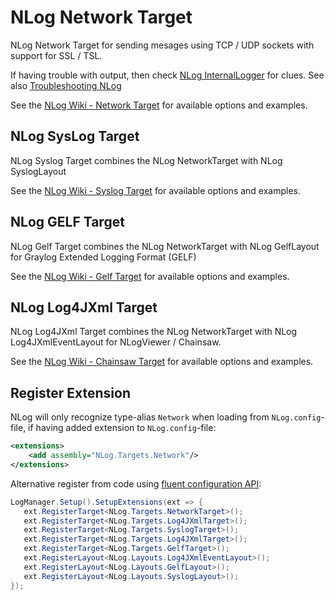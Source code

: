# NLog Network Target

NLog Network Target for sending mesages using TCP / UDP sockets with support for SSL / TSL.

If having trouble with output, then check [NLog InternalLogger](https://github.com/NLog/NLog/wiki/Internal-Logging) for clues. See also [Troubleshooting NLog](https://github.com/NLog/NLog/wiki/Logging-Troubleshooting)

See the [NLog Wiki - Network Target](https://github.com/NLog/NLog/wiki/Network-target) for available options and examples.

## NLog SysLog Target

NLog Syslog Target combines the NLog NetworkTarget with NLog SyslogLayout

See the [NLog Wiki - Syslog Target](https://github.com/NLog/NLog/wiki/Syslog-target) for available options and examples.

## NLog GELF Target

NLog Gelf Target combines the NLog NetworkTarget with NLog GelfLayout for Graylog Extended Logging Format (GELF)

See the [NLog Wiki - Gelf Target](https://github.com/NLog/NLog/wiki/Gelf-target) for available options and examples.

## NLog Log4JXml Target

NLog Log4JXml Target combines the NLog NetworkTarget with NLog Log4JXmlEventLayout for NLogViewer / Chainsaw.

See the [NLog Wiki - Chainsaw Target](https://github.com/NLog/NLog/wiki/Chainsaw-target) for available options and examples.

## Register Extension

NLog will only recognize type-alias `Network` when loading from `NLog.config`-file, if having added extension to `NLog.config`-file:

```xml
<extensions>
    <add assembly="NLog.Targets.Network"/>
</extensions>
```

Alternative register from code using [fluent configuration API](https://github.com/NLog/NLog/wiki/Fluent-Configuration-API):

```csharp
LogManager.Setup().SetupExtensions(ext => {
   ext.RegisterTarget<NLog.Targets.NetworkTarget>();
   ext.RegisterTarget<NLog.Targets.Log4JXmlTarget>();
   ext.RegisterTarget<NLog.Targets.SyslogTarget>();
   ext.RegisterTarget<NLog.Targets.Log4JXmlTarget>();
   ext.RegisterTarget<NLog.Targets.GelfTarget>();
   ext.RegisterLayout<NLog.Layouts.Log4JXmlEventLayout>();
   ext.RegisterLayout<NLog.Layouts.GelfLayout>();
   ext.RegisterLayout<NLog.Layouts.SyslogLayout>();
});
```
